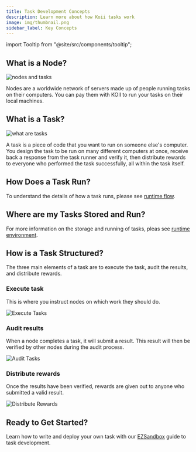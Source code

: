 ```yaml
---
title: Task Development Concepts
description: Learn more about how Koii tasks work
image: img/thumbnail.png
sidebar_label: Key Concepts
---
```


import Tooltip from "@site/src/components/tooltip";

## What is a Node?

![nodes and tasks](/img/develop/write-task/nodes-and-tasks.svg)

Nodes are a worldwide network of servers made up of people running tasks on their computers. You can pay them with KOII to run your tasks on their local machines.

## What is a Task?

![what are tasks](/img/develop/write-task/what-are-tasks.svg)

A task is a piece of code that you want to run on someone else's computer. You design the task to be run on many different computers at once, receive back a response from the task runner and verify it, then distribute rewards to everyone who performed the task successfully, all within the task itself.

## How Does a Task Run?

To understand the details of how a task runs, please see [runtime flow](https://docs.koii.network/concepts/what-are-tasks/what-are-tasks/gradual-consensus).

## Where are my Tasks Stored and Run?

For more information on the storage and running of tasks, pleas see [runtime environment](https://docs.koii.network/concepts/what-are-tasks/what-are-tasks/runtime-environment).

## How is a Task Structured?

The three main elements of a task are to execute the task, audit the results, and distribute rewards.

### Execute task

This is where you instruct nodes on which work they should do.

![Execute Tasks](/img/concepts/gradual-consensus/execute-task.svg)

### Audit results

When a node completes a task, it will submit a result. This result will then be verified by other nodes during the audit process.

![Audit Tasks](/img/concepts/gradual-consensus/audit-submissions.svg)

### Distribute rewards

Once the results have been verified, rewards are given out to anyone who submitted a valid result.

![Distribute Rewards](/img/concepts/gradual-consensus/distribute-rewards.svg)

## Ready to Get Started?

Learn how to write and deploy your own task with our [EZSandbox](https://github.com/koii-network/ezsandbox) guide to task development.
